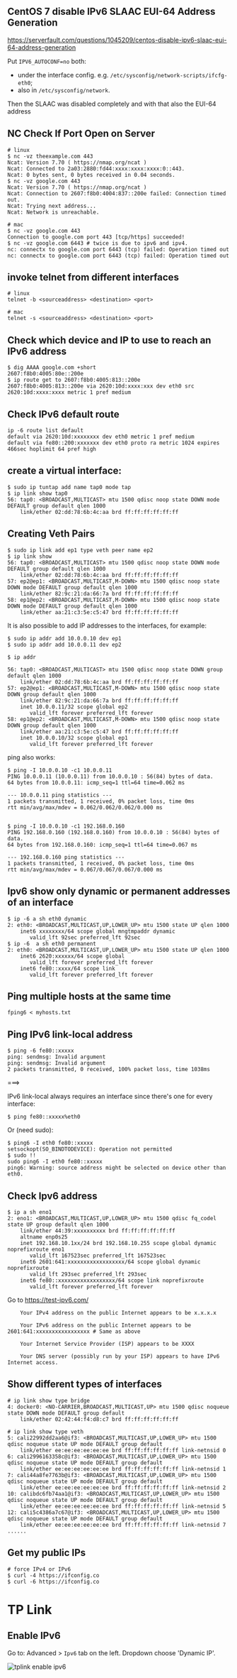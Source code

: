 ## CentOS 7 disable IPv6 SLAAC EUI-64 Address Generation

https://serverfault.com/questions/1045209/centos-disable-ipv6-slaac-eui-64-address-generation


Put `IPV6_AUTOCONF=no` both: 

- under the interface config. e.g. `/etc/sysconfig/network-scripts/ifcfg-eth0`;
- also in `/etc/sysconfig/network`.

Then the SLAAC was disabled completely and with that also the EUI-64 address

## NC Check If Port Open on Server

```
# linux
$ nc -vz theexample.com 443
Ncat: Version 7.70 ( https://nmap.org/ncat )
Ncat: Connected to 2a03:2880:fd44:xxxx:xxxx:xxxx:0::443.
Ncat: 0 bytes sent, 0 bytes received in 0.04 seconds.
$ nc -vz google.com 443
Ncat: Version 7.70 ( https://nmap.org/ncat )
Ncat: Connection to 2607:f8b0:4004:837::200e failed: Connection timed out.
Ncat: Trying next address...
Ncat: Network is unreachable.

# mac
$ nc -vz google.com 443
Connection to google.com port 443 [tcp/https] succeeded!
$ nc -vz google.com 6443 # twice is due to ipv6 and ipv4.
nc: connectx to google.com port 6443 (tcp) failed: Operation timed out
nc: connectx to google.com port 6443 (tcp) failed: Operation timed out
```

## invoke telnet from  different interfaces

```
# linux
telnet -b <sourceaddress> <destination> <port>

# mac
telnet -s <sourceaddress> <destination> <port>
```

## Check which device and IP to use to reach an IPv6 address

```
$ dig AAAA google.com +short
2607:f8b0:4005:80e::200e
$ ip route get to 2607:f8b0:4005:813::200e
2607:f8b0:4005:813::200e via 2620:10d:xxxx:xxx dev eth0 src 2620:10d:xxxx:xxxx metric 1 pref medium
```

## Check IPv6 default route

```
ip -6 route list default
default via 2620:10d:xxxxxxxx dev eth0 metric 1 pref medium
default via fe80::200:xxxxxxx dev eth0 proto ra metric 1024 expires 466sec hoplimit 64 pref high
```

## create a virtual interface:

```
$ sudo ip tuntap add name tap0 mode tap
$ ip link show tap0
56: tap0: <BROADCAST,MULTICAST> mtu 1500 qdisc noop state DOWN mode DEFAULT group default qlen 1000
    link/ether 02:dd:78:6b:4c:aa brd ff:ff:ff:ff:ff:ff
```

## Creating Veth Pairs

```
$ sudo ip link add ep1 type veth peer name ep2
$ ip link show
56: tap0: <BROADCAST,MULTICAST> mtu 1500 qdisc noop state DOWN mode DEFAULT group default qlen 1000
    link/ether 02:dd:78:6b:4c:aa brd ff:ff:ff:ff:ff:ff
57: ep2@ep1: <BROADCAST,MULTICAST,M-DOWN> mtu 1500 qdisc noop state DOWN mode DEFAULT group default qlen 1000
    link/ether 82:9c:21:da:66:7a brd ff:ff:ff:ff:ff:ff
58: ep1@ep2: <BROADCAST,MULTICAST,M-DOWN> mtu 1500 qdisc noop state DOWN mode DEFAULT group default qlen 1000
    link/ether aa:21:c3:5e:c5:47 brd ff:ff:ff:ff:ff:ff
```

It is also possible to add IP addresses to the interfaces, for example:

```
$ sudo ip addr add 10.0.0.10 dev ep1
$ sudo ip addr add 10.0.0.11 dev ep2
```

```
$ ip addr

56: tap0: <BROADCAST,MULTICAST> mtu 1500 qdisc noop state DOWN group default qlen 1000
    link/ether 02:dd:78:6b:4c:aa brd ff:ff:ff:ff:ff:ff
57: ep2@ep1: <BROADCAST,MULTICAST,M-DOWN> mtu 1500 qdisc noop state DOWN group default qlen 1000
    link/ether 82:9c:21:da:66:7a brd ff:ff:ff:ff:ff:ff
    inet 10.0.0.11/32 scope global ep2
       valid_lft forever preferred_lft forever
58: ep1@ep2: <BROADCAST,MULTICAST,M-DOWN> mtu 1500 qdisc noop state DOWN group default qlen 1000
    link/ether aa:21:c3:5e:c5:47 brd ff:ff:ff:ff:ff:ff
    inet 10.0.0.10/32 scope global ep1
       valid_lft forever preferred_lft forever
```

ping also works:

```
$ ping -I 10.0.0.10 -c1 10.0.0.11
PING 10.0.0.11 (10.0.0.11) from 10.0.0.10 : 56(84) bytes of data.
64 bytes from 10.0.0.11: icmp_seq=1 ttl=64 time=0.062 ms

--- 10.0.0.11 ping statistics ---
1 packets transmitted, 1 received, 0% packet loss, time 0ms
rtt min/avg/max/mdev = 0.062/0.062/0.062/0.000 ms


$ ping -I 10.0.0.10 -c1 192.168.0.160
PING 192.168.0.160 (192.168.0.160) from 10.0.0.10 : 56(84) bytes of data.
64 bytes from 192.168.0.160: icmp_seq=1 ttl=64 time=0.067 ms

--- 192.168.0.160 ping statistics ---
1 packets transmitted, 1 received, 0% packet loss, time 0ms
rtt min/avg/max/mdev = 0.067/0.067/0.067/0.000 ms
```

## Ipv6 show only dynamic or permanent addresses of an interface

```
$ ip -6 a sh eth0 dynamic
2: eth0: <BROADCAST,MULTICAST,UP,LOWER_UP> mtu 1500 state UP qlen 1000
    inet6 xxxxxxxx/64 scope global mngtmpaddr dynamic
       valid_lft 92sec preferred_lft 92sec
$ ip -6  a sh eth0 permanent
2: eth0: <BROADCAST,MULTICAST,UP,LOWER_UP> mtu 1500 state UP qlen 1000
    inet6 2620:xxxxxx/64 scope global
       valid_lft forever preferred_lft forever
    inet6 fe80::xxxx/64 scope link
       valid_lft forever preferred_lft forever
```

## Ping multiple hosts at the same time

```
fping6 < myhosts.txt
```

## Ping IPv6 link-local address

```
$ ping -6 fe80::xxxxx
ping: sendmsg: Invalid argument
ping: sendmsg: Invalid argument
2 packets transmitted, 0 received, 100% packet loss, time 1038ms
```

===>

IPv6 link-local always requires an interface since there's one for every interface:

```
$ ping fe80::xxxxx%eth0
```

Or (need sudo):

```
$ ping6 -I eth0 fe80::xxxxx
setsockopt(SO_BINDTODEVICE): Operation not permitted
$ sudo !!
sudo ping6 -I eth0 fe80::xxxxx
ping6: Warning: source address might be selected on device other than eth0.
```

## Check Ipv6 address

```
$ ip a sh eno1
2: eno1: <BROADCAST,MULTICAST,UP,LOWER_UP> mtu 1500 qdisc fq_codel state UP group default qlen 1000
    link/ether 44:39:xxxxxxxxxx brd ff:ff:ff:ff:ff:ff
    altname enp0s25
    inet 192.168.10.1xx/24 brd 192.168.10.255 scope global dynamic noprefixroute eno1
       valid_lft 167523sec preferred_lft 167523sec
    inet6 2601:641:xxxxxxxxxxxxxxxxxx/64 scope global dynamic noprefixroute
       valid_lft 293sec preferred_lft 293sec
    inet6 fe80::xxxxxxxxxxxxxxxxxx/64 scope link noprefixroute
       valid_lft forever preferred_lft forever
```

Go to   https://test-ipv6.com/

```
	Your IPv4 address on the public Internet appears to be x.x.x.x

	Your IPv6 address on the public Internet appears to be 2601:641:xxxxxxxxxxxxxxxxx # Same as above

	Your Internet Service Provider (ISP) appears to be XXXX

	Your DNS server (possibly run by your ISP) appears to have IPv6 Internet access.
```

## Show different types of interfaces

```
# ip link show type bridge
4: docker0: <NO-CARRIER,BROADCAST,MULTICAST,UP> mtu 1500 qdisc noqueue state DOWN mode DEFAULT group default
    link/ether 02:42:44:f4:d8:c7 brd ff:ff:ff:ff:ff:ff

# ip link show type veth
5: cali22992dd2aa6@if3: <BROADCAST,MULTICAST,UP,LOWER_UP> mtu 1500 qdisc noqueue state UP mode DEFAULT group default
    link/ether ee:ee:ee:ee:ee:ee brd ff:ff:ff:ff:ff:ff link-netnsid 0
6: cali2996163358c@if3: <BROADCAST,MULTICAST,UP,LOWER_UP> mtu 1500 qdisc noqueue state UP mode DEFAULT group default
    link/ether ee:ee:ee:ee:ee:ee brd ff:ff:ff:ff:ff:ff link-netnsid 1
7: cali44a8fe7763b@if3: <BROADCAST,MULTICAST,UP,LOWER_UP> mtu 1500 qdisc noqueue state UP mode DEFAULT group default
    link/ether ee:ee:ee:ee:ee:ee brd ff:ff:ff:ff:ff:ff link-netnsid 2
10: calibdc6fb74aa1@if3: <BROADCAST,MULTICAST,UP,LOWER_UP> mtu 1500 qdisc noqueue state UP mode DEFAULT group default
    link/ether ee:ee:ee:ee:ee:ee brd ff:ff:ff:ff:ff:ff link-netnsid 5
12: cali5c4386a7c67@if3: <BROADCAST,MULTICAST,UP,LOWER_UP> mtu 1500 qdisc noqueue state UP mode DEFAULT group default
    link/ether ee:ee:ee:ee:ee:ee brd ff:ff:ff:ff:ff:ff link-netnsid 7
......
```

## Get my public IPs

```
# force IPv4 or IPv6
$ curl -4 https://ifconfig.co
$ curl -6 https://ifconfig.co
```

# TP Link

## Enable IPv6

Go to: Advanced > `Ipv6` tab on the left. Dropdown choose 'Dynamic IP'.

![tplink enable ipv6](images/network/tplink-ipv6.png)



